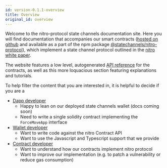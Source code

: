```yaml
---
id: version-0.1.1-overview
title: Overview
original_id: overview
---
```


Welcome to the nitro-protocol state channels documentation site. Here you will find documentation that accompanies our smart contracts ([hosted on github](https://github.com/statechannels/monorepo/tree/master/packages/nitro-protocol/contracts) and available as a part of the npm package [@statechannels/nitro-protocol](https://www.npmjs.com/package/@statechannels/nitro-protocol)), which implement a state channel protocol outlined in the [nitro white paper](https://magmo.com/nitro-protocol.pdf).

The website features a low level, autogenerated [API reference](./contract-api/contract-inheritance.md) for the contracts, as well as this more loquacious section featuring explanations and tutorials.

To help filter the content that you are interested in, it is helpful to decide if you are a

- [Dapp developer](./dapp-devs/dapp-devs-intro)
  - Happy to lean on our deployed state channels wallet (docs coming soon)
  - Need to write a single solidity contract implementing the `ForceMoveApp` interface
- [Wallet developer](./wallet-devs/wallet-devs-intro)
  - Want to write code against the nitro Contract API
  - Want to use the Javascript and Typescript support that we provide
- [Contract developer](./contract-devs/contract-devs-intro)
  - Want to understand how our contracts implement nitro protocol
  - Want to improve our implementation (e.g. to patch a vulnerability or reduce gas consumption)
